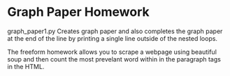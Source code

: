 # Graph Paper Homework

graph_paper1.py Creates graph paper and also completes the graph paper at the end of the line by printing a
single line outside of the nested loops.

The freeform homework allows you to scrape a webpage using beautiful soup and then count the most prevelant word
within in the paragraph tags in the HTML.
